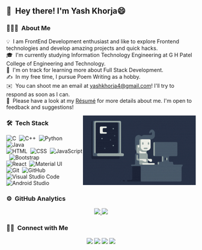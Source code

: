 ## 👋 &nbsp;Hey there! I'm Yash Khorja😄

### 👨🏻‍💻 &nbsp;About Me

💡 &nbsp;I am FrontEnd Development enthusiast and like to explore Frontend technologies and develop amazing projects and quick hacks.\
🎓 &nbsp;I'm currently studying Information Technology Engineering at G H Patel College of Engineering and Technology.\
🌱 &nbsp;I'm on track for learning more about Full Stack Development.\
✍️ &nbsp;In my free time, I pursue Poem Writing as a hobby.\
✉️ &nbsp;You can shoot me an email at yashkhorja4@gmail.com! I'll try to respond as soon as I can.\
📄 &nbsp;Please have a look at my [Résumé](https://drive.google.com/file/d/1qDGWZfbvt8fXWXZxv8YWplE7_Qye_11k/view?usp=sharing) for more details about me. I'm open to feedback and suggestions!

<img alt="Night Coding" src="https://raw.githubusercontent.com/AVS1508/AVS1508/master/assets/Night-Coding.gif" align="right"/>

### 🛠 &nbsp;Tech Stack

![C](https://img.shields.io/badge/-C-333333?style=flat&logo=C&logoColor=A8B9CC)&nbsp;
![C++](https://img.shields.io/badge/-C++-333333?style=flat&logo=C%2B%2B&logoColor=00599C)&nbsp;
![Python](https://img.shields.io/badge/-Python-333333?style=flat&logo=python)&nbsp;
![Java](https://img.shields.io/badge/-Java-333333?style=flat&logo=Java&logoColor=FFA518)\
![HTML](https://img.shields.io/badge/-HTML-333333?style=flat&logo=HTML5)&nbsp;
![CSS](https://img.shields.io/badge/-CSS-333333?style=flat&logo=CSS3&logoColor=1572B6)&nbsp;
![JavaScript](https://img.shields.io/badge/-JavaScript-333333?style=flat&logo=javascript)&nbsp;
![Bootstrap](https://img.shields.io/badge/-Bootstrap-333333?style=flat&logo=bootstrap&logoColor=563D7C)\
![React](https://img.shields.io/badge/-React-333333?style=flat&logo=react)&nbsp;
![Material UI](https://img.shields.io/badge/-Material%20UI-333333?style=flat&logo=material-ui&logoColor=blue)\
![Git](https://img.shields.io/badge/-Git-333333?style=flat&logo=git)&nbsp;
![GitHub](https://img.shields.io/badge/-GitHub-333333?style=flat&logo=github)&nbsp;
![Visual Studio Code](https://img.shields.io/badge/-Visual%20Studio%20Code-333333?style=flat&logo=visual-studio-code&logoColor=007ACC)&nbsp;
![Android Studio](https://img.shields.io/badge/-Android%20Studio-333333?style=flat&logo=android-studio)&nbsp;





### ⚙️ &nbsp;GitHub Analytics

<p align="center">
<a href="https://github.com/Yola21">
  <img height="180em" src="https://github-readme-stats-eight-theta.vercel.app/api?username=Yola21&show_icons=true&theme=react&include_all_commits=true&count_private=true"/>
  <img height="180em" src="https://github-readme-stats-eight-theta.vercel.app/api/top-langs/?username=Yola21&layout=compact&langs_count=8&theme=react"/>
</a>
</p>

### 🤝🏻 &nbsp;Connect with Me

<p align="center">
<!-- <a href="https://www.adityavsingh.com"><img src="https://img.shields.io/badge/-adityavsingh.com-3423A6?style=flat-square&logo=Google-Chrome&logoColor=white"/></a> -->
<a href="https://linkedin.com/in/yash-khorja"><img src="https://img.shields.io/badge/-Yash%20Khorja-0077B5?style=flat-square&logo=Linkedin&logoColor=white"/></a>
<a href="mailto:yashkhorja4@gmail.com"><img src="https://img.shields.io/badge/-yashkhorja4@gmail.com-D14836?style=flat-square&logo=Gmail&logoColor=white"/></a>
<a href="https://instagram.com/yola_yash"><img src="https://img.shields.io/badge/-@yola_yash-E4405F?style=flat-square&logo=Instagram&logoColor=white"/></a>
<a href="https://facebook.com/YolaYash08"><img src="https://img.shields.io/badge/-@YolaYash08-1877F2?style=flat-square&logo=Facebook&logoColor=white"/></a>
</p>

